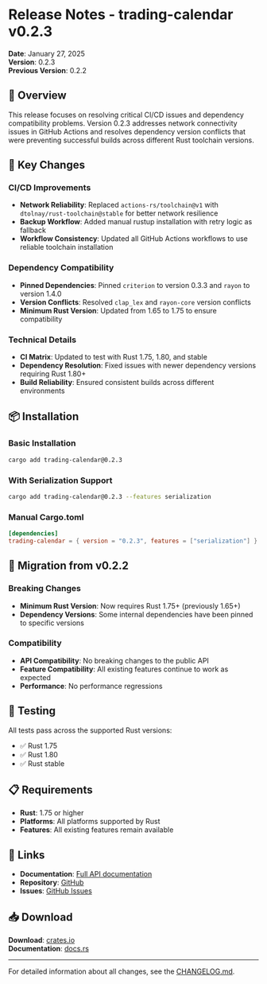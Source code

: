 # Release Notes - trading-calendar v0.2.3

**Date**: January 27, 2025  
**Version**: 0.2.3  
**Previous Version**: 0.2.2

## 🚀 Overview

This release focuses on resolving critical CI/CD issues and dependency compatibility problems. Version 0.2.3 addresses network connectivity issues in GitHub Actions and resolves dependency version conflicts that were preventing successful builds across different Rust toolchain versions.

## 🔧 Key Changes

### CI/CD Improvements
- **Network Reliability**: Replaced `actions-rs/toolchain@v1` with `dtolnay/rust-toolchain@stable` for better network resilience
- **Backup Workflow**: Added manual rustup installation with retry logic as fallback
- **Workflow Consistency**: Updated all GitHub Actions workflows to use reliable toolchain installation

### Dependency Compatibility
- **Pinned Dependencies**: Pinned `criterion` to version 0.3.3 and `rayon` to version 1.4.0
- **Version Conflicts**: Resolved `clap_lex` and `rayon-core` version conflicts
- **Minimum Rust Version**: Updated from 1.65 to 1.75 to ensure compatibility

### Technical Details
- **CI Matrix**: Updated to test with Rust 1.75, 1.80, and stable
- **Dependency Resolution**: Fixed issues with newer dependency versions requiring Rust 1.80+
- **Build Reliability**: Ensured consistent builds across different environments

## 📦 Installation

### Basic Installation
```bash
cargo add trading-calendar@0.2.3
```

### With Serialization Support
```bash
cargo add trading-calendar@0.2.3 --features serialization
```

### Manual Cargo.toml
```toml
[dependencies]
trading-calendar = { version = "0.2.3", features = ["serialization"] }
```

## 🔄 Migration from v0.2.2

### Breaking Changes
- **Minimum Rust Version**: Now requires Rust 1.75+ (previously 1.65+)
- **Dependency Versions**: Some internal dependencies have been pinned to specific versions

### Compatibility
- **API Compatibility**: No breaking changes to the public API
- **Feature Compatibility**: All existing features continue to work as expected
- **Performance**: No performance regressions

## 🧪 Testing

All tests pass across the supported Rust versions:
- ✅ Rust 1.75
- ✅ Rust 1.80  
- ✅ Rust stable

## 📋 Requirements

- **Rust**: 1.75 or higher
- **Platforms**: All platforms supported by Rust
- **Features**: All existing features remain available

## 🔗 Links

- **Documentation**: [Full API documentation](https://docs.rs/trading-calendar/0.2.3)
- **Repository**: [GitHub](https://github.com/danjloveless/trading-calendar)
- **Issues**: [GitHub Issues](https://github.com/danjloveless/trading-calendar/issues)

## 📥 Download

**Download**: [crates.io](https://crates.io/crates/trading-calendar/0.2.3)  
**Documentation**: [docs.rs](https://docs.rs/trading-calendar/0.2.3)

---

For detailed information about all changes, see the [CHANGELOG.md](./CHANGELOG.md).
